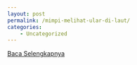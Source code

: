 ```yaml
---
layout: post
permalink: /mimpi-melihat-ular-di-laut/
categories:
    - Uncategorized
---
```


[Baca Selengkapnya](/02)